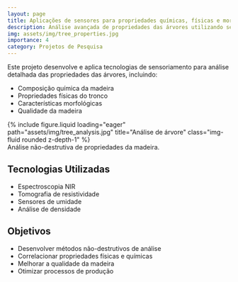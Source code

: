 ```yaml
---
layout: page
title: Aplicações de sensores para propriedades químicas, físicas e morfológicas das árvores
description: Análise avançada de propriedades das árvores utilizando sensores especializados
img: assets/img/tree_properties.jpg
importance: 4
category: Projetos de Pesquisa
---
```


Este projeto desenvolve e aplica tecnologias de sensoriamento para análise detalhada das propriedades das árvores, incluindo:

- Composição química da madeira
- Propriedades físicas do tronco
- Características morfológicas
- Qualidade da madeira

<div class="row">
    <div class="col-sm mt-3 mt-md-0">
        {% include figure.liquid loading="eager" path="assets/img/tree_analysis.jpg" title="Análise de árvore" class="img-fluid rounded z-depth-1" %}
    </div>
</div>
<div class="caption">
    Análise não-destrutiva de propriedades da madeira.
</div>

## Tecnologias Utilizadas

- Espectroscopia NIR
- Tomografia de resistividade
- Sensores de umidade
- Análise de densidade

## Objetivos

- Desenvolver métodos não-destrutivos de análise
- Correlacionar propriedades físicas e químicas
- Melhorar a qualidade da madeira
- Otimizar processos de produção 